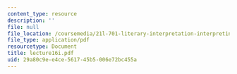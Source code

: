 ```yaml
---
content_type: resource
description: ''
file: null
file_location: /coursemedia/21l-701-literary-interpretation-interpreting-poetry-fall-2003/29a80c9ee4ce561745b5006e72bc455a_lecture16i.pdf
file_type: application/pdf
resourcetype: Document
title: lecture16i.pdf
uid: 29a80c9e-e4ce-5617-45b5-006e72bc455a
---
```

